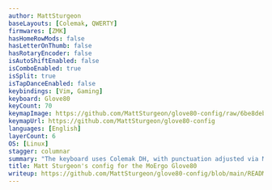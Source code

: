 ```yaml
---
author: MattSturgeon
baseLayouts: [Colemak, QWERTY]
firmwares: [ZMK]
hasHomeRowMods: false
hasLetterOnThumb: false
hasRotaryEncoder: false
isAutoShiftEnabled: false
isComboEnabled: true
isSplit: true
isTapDanceEnabled: false
keybindings: [Vim, Gaming]
keyboard: Glove80
keyCount: 70
keymapImage: https://github.com/MattSturgeon/glove80-config/raw/6be8debed9bba1107392ef65004dc75df97ac9f2/img/glove80_ColmakDH.svg
keymapUrl: https://github.com/MattSturgeon/glove80-config
languages: [English]
layerCount: 6
OS: [Linux]
stagger: columnar
summary: "The keyboard uses Colemak DH, with punctuation adjusted via Mod Morphs and useful keys placed on thumb keys. A gaming layer shifts WASD, a symbols layer eases programming, and a nav layer includes a numpad. The Magic layer manages system utilities like Bluetooth and RGB lighting."
title: Matt Sturgeon's config for the MoErgo Glove80
writeup: https://github.com/MattSturgeon/glove80-config/blob/main/README.md
---
```

